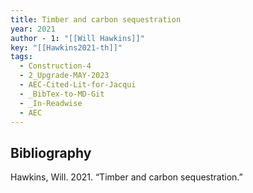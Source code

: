 ```yaml
---
title: Timber and carbon sequestration
year: 2021
author - 1: "[[Will Hawkins]]"
key: "[[Hawkins2021-th]]"
tags:
  - Construction-4
  - 2_Upgrade-MAY-2023
  - AEC-Cited-Lit-for-Jacqui
  - _BibTex-to-MD-Git
  - _In-Readwise
  - AEC
---
```


## Bibliography
Hawkins, Will. 2021. “Timber and carbon sequestration.”